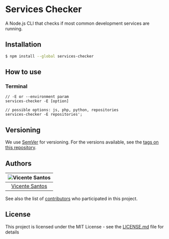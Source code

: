 # Services Checker

A Node.js CLI that checks if most common development services are running.

## Installation

```sh
$ npm install --global services-checker
```

## How to use

### Terminal

```
// -E or --environment param
services-checker -E [option]

// possible options: js, php, python, repositories
services-checker -E repositories';
```

## Versioning

We use [SemVer](http://semver.org/) for versioning. For the versions available, see the [tags on this repository](https://github.com/vinceshere/services-checker/tags).

## Authors

| ![Vicente Santos](https://avatars2.githubusercontent.com/u/8030457?s=150&v=3)|
|:---------------------:|
|  [Vicente Santos](https://github.com/vinceshere/)   |

See also the list of [contributors](https://github.com/vinceshere/services-checker/contributors) who participated in this project.

## License

This project is licensed under the MIT License - see the [LICENSE.md](LICENSE.md) file for details
